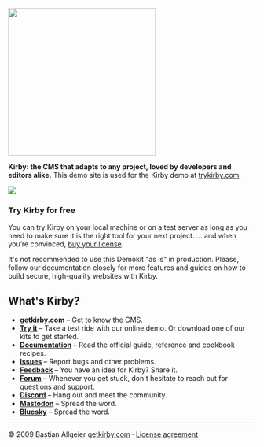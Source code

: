 <img src="http://getkirby.com/assets/images/github/demokit.jpg" width="300">

**Kirby: the CMS that adapts to any project, loved by developers and editors alike.**
This demo site is used for the Kirby demo at [trykirby.com](https://trykirby.com).

<img src="http://getkirby.com/assets/images/github/demokit-screen.png" />

### Try Kirby for free

You can try Kirby on your local machine or on a test server as long as you need to make sure it is the right tool for your next project. … and when you’re convinced, [buy your license](https://getkirby.com/buy).

It's not recommended to use this Demokit "as is" in production. Please, follow our documentation closely for more features and guides on how to build secure, high-quality websites with Kirby.

## What's Kirby?

-   **[getkirby.com](https://getkirby.com)** – Get to know the CMS.
-   **[Try it](https://getkirby.com/try)** – Take a test ride with our online demo. Or download one of our kits to get started.
-   **[Documentation](https://getkirby.com/docs/guide)** – Read the official guide, reference and cookbook recipes.
-   **[Issues](https://github.com/getkirby/kirby/issues)** – Report bugs and other problems.
-   **[Feedback](https://feedback.getkirby.com)** – You have an idea for Kirby? Share it.
-   **[Forum](https://forum.getkirby.com)** – Whenever you get stuck, don't hesitate to reach out for questions and support.
-   **[Discord](https://chat.getkirby.com)** – Hang out and meet the community.
-   **[Mastodon](https://mastodon.social/@getkirby)** – Spread the word.
-   **[Bluesky](https://bsky.app/profile/getkirby.com)** – Spread the word.

---

© 2009 Bastian Allgeier
[getkirby.com](https://getkirby.com) · [License agreement](https://getkirby.com/license)
